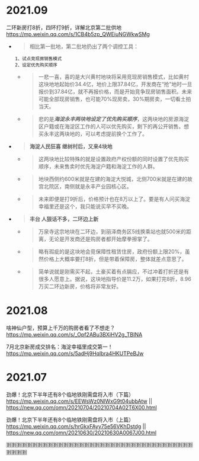 
# 2021.09

二环新房打8折，四环打9折，详解北京第二批供地 https://mp.weixin.qq.com/s/1CB4b5zp_QWEiuNGWkwSMg
- > 相比第一批地，第二批地扔出了两个调控工具：
  ```console
  1、试点竞现房销售模式
  2、设定优先购买顺序
  ```
  * > 一悲一喜，喜的是大兴黄村地块将采用竞现房销售模式，比如黄村这块地地起始价34.4亿，地价上限37.84亿，开发商在“抢”地时一旦报价到37.84亿，就不再报价格，而是开始竞争现房销售面积。未来可能全部现房销售，也可能70%现房卖，30%期房卖，一切看土拍当天。
  * > 悲的是***海淀永丰两块地设定了优先购买顺序***，这两块地的房源海淀区户籍或在海淀区工作的人可以优先购买，剩下的再公开销售。想买永丰这两块地的，可以考虑提前换个工作了。  
- > **海淀人民狂喜 继树村后，又来4块地**
  * > 这两块地比较特殊的就是设置政府产权份额的同时设置了优先购买顺序，未来售卖时优先海淀户籍和海淀工作的人群。
  * > 地块西侧约600米就是在建的海淀大悦城，北侧700米就是在建的故宫北院区，南侧就是永丰产业园核心区。
  * > 未来即便是打9折后，价格预计也在8万以上了。要是有人问买海淀幸福里还是这个，我只能说买早不买晚。
- > **丰台 人狠话不多，二环边上新**
  * > 万泉寺这宗地块在二环边，到丽泽商务区5线换乘站也就500米的距离，无论是开发商还是购房者都开始摩拳擦掌了。
  * > 略有瑕疵的是这块地会竞保障性租赁住房，政府份额上限20%，虽然价格上大概率要打8折，但是带着保障房，整体就差点意思了。
  * > 简单说就是刚需买不起，土豪买着有点膈应，不过冲着打折还是有很多人愿意上。据说，这块地指导价是11.2万，如果打完8折，8.96万买二环边新房，价格将非常友好。

# 2021.08

啥神仙户型，预算上千万的购房者看了不想走？ https://mp.weixin.qq.com/s/_Opf2ABu3BXiHV2g_TBINA

7月北京新房成交排名：海淀幸福里成交第一！ https://mp.weixin.qq.com/s/5adHj9Hqlbra4HKUTPeBJw

# 2021.07

劲爆！北京下半年还有8个临地铁刚需盘将入市（下篇） https://mp.weixin.qq.com/s/EEWsWz0NlWxG9t04ubbAtw || https://new.qq.com/omn/20210704/20210704A02T6X00.html

劲爆！北京下半年还有8个临地铁刚需盘将入市（上篇） https://mp.weixin.qq.com/s/hrGkxFAyy75e56VKhDstdg || https://new.qq.com/omn/20210630/20210630A0067J00.html

:u5272::u5272::u5272::u5272::u5272::u5272::u5272::u5272::u5272::u5272::u5272::u5272::u5272::u5272::u5272::u5272::u5272::u5272::u5272::u5272::u5272::u5272::u5272::u5272::u5272::u5272::u5272::u5272::u5272::u5272::u5272::u5272::u5272::u5272::u5272::u5272::u5272::u5272::u5272::u5272:

